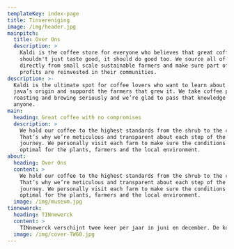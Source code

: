 ```yaml
---
templateKey: index-page
title: Tinvereniging
image: /img/header.jpg
mainpitch:
  title: Over Ons
  description: >
    Kaldi is the coffee store for everyone who believes that great coffee
    shouldn't just taste good, it should do good too. We source all of our beans
    directly from small scale sustainable farmers and make sure part of the
    profits are reinvested in their communities.
description: >-
  Kaldi is the ultimate spot for coffee lovers who want to learn about their
  java’s origin and suppordt the farmers that grew it. We take coffee production,
  roasting and brewing seriously and we’re glad to pass that knowledge to
  anyone.
main:
  heading: Great coffee with no compromises
  description: >
    We hold our coffee to the highest standards from the shrub to the cup.
    That’s why we’re meticulous and transparent about each step of the coffee’s
    journey. We personally visit each farm to make sure the conditions are
    optimal for the plants, farmers and the local environment.
about:
  heading: Over Ons
  content: >
    We hold our coffee to the highest standards from the shrub to the cup.
    That’s why we’re meticulous and transparent about each step of the coffee’s
    journey. We personally visit each farm to make sure the conditions are
    optimal for the plants, farmers and the local environment.
  image: /img/museum.jpg
tinnewerck:
  heading: TINnewerck
  content: >
    TINnewerck verschijnt twee keer per jaar in juni en december. De kostprijs bedraagt 55 euro + verzendkosten.
  image: /img/cover-TW60.jpg
---
```

